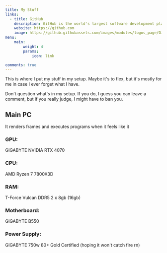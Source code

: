 ```yaml
---
title: My Stuff
links:
  - title: GitHub
    description: GitHub is the world's largest software development platform.
    website: https://github.com
    image: https://github.githubassets.com/images/modules/logos_page/GitHub-Mark.png
menu:
    main: 
        weight: 4
        params:
            icon: link

comments: true
---
```


This is where I put my stuff in my setup. Maybe it's to flex, but it's mostly for me in case I ever forget what I have.

Don't question what's in my setup. If you do, I guess you can leave a comment, but if you really judge, I might have to ban you.

## Main PC

It renders frames and executes programs when it feels like it

### GPU:

GIGABYTE NVIDIA RTX 4070

### CPU:

AMD Ryzen 7 7800X3D

### RAM:

T-Force Vulcan DDR5 2 x 8gb (16gb)

### Motherboard:

GIGABYTE B550

### Power Supply:

GIGABYTE 750w 80+ Gold Certified (hoping it won't catch fire rn)
